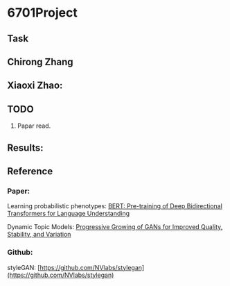 # 6701Project


## Task
Chirong Zhang
- 



Xiaoxi Zhao: 
-


## TODO
1. Papar read.

## Results:


## Reference
### Paper:

Learning probabilistic phenotypes: [BERT: Pre-training of Deep Bidirectional Transformers for Language Understanding](https://www.sciencedirect.com/science/article/pii/S1532046415002233)

Dynamic Topic Models: [Progressive Growing of GANs for Improved Quality, Stability, and Variation](https://mimno.infosci.cornell.edu/info6150/readings/dynamic_topic_models.pdf)


### Github:

styleGAN: [https://github.com/NVlabs/stylegan](https://github.com/NVlabs/stylegan)




